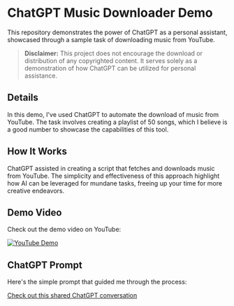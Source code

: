 # ChatGPT Music Downloader Demo

This repository demonstrates the power of ChatGPT as a personal assistant, showcased through a sample task of downloading music from YouTube.

> **Disclaimer:** This project does not encourage the download or distribution of any copyrighted content. It serves solely as a demonstration of how ChatGPT can be utilized for personal assistance.

## Details

In this demo, I've used ChatGPT to automate the download of music from YouTube. The task involves creating a playlist of 50 songs, which I believe is a good number to showcase the capabilities of this tool.

## How It Works

ChatGPT assisted in creating a script that fetches and downloads music from YouTube. The simplicity and effectiveness of this approach highlight how AI can be leveraged for mundane tasks, freeing up your time for more creative endeavors.

## Demo Video

Check out the demo video on YouTube:

[![YouTube Demo](https://img.youtube.com/vi/qzhSlaiGGiQ/0.jpg)](https://youtu.be/qzhSlaiGGiQ)

## ChatGPT Prompt

Here's the simple prompt that guided me through the process:

[Check out this shared ChatGPT conversation](https://chatgpt.com/share/6934fcf2-0e95-48ce-8b67-00af0a7d9bdd)
